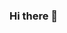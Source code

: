 ### Hi there 👋

<!--
**MauroFelipeCR/MauroFelipeCR** is a ✨ _special_ ✨ repository because its `README.md` (this file) appears on your GitHub profile.

Here are some ideas to get you started:

- 🔭 I’m currently working on ...
- 🌱 I’m currently learning ...
- 👯 I’m looking to collaborate on ...
- 🤔 I’m looking for help with ...
- 💬 Ask me about ...
- 📫 How to reach me: ...
- 😄 Pronouns: ...
- ⚡ Fun fact: ...


## Minhas Habilidades

<div style="display: inline_block">


</div>


## Ferramentas

<div style="display: inline_block">
<img align="center" alt="" height="30" width="40" src="https://cdn.jsdelivr.net/gh/devicons/devicon/icons/visualstudio/visualstudio-plain.svg">
<img align="center" alt="" height="70" width="70" src="https://cdn.jsdelivr.net/gh/devicons/devicon/icons/androidstudio/androidstudio-plain-wordmark.svg">

</div>

<!--
## Estudando no Momento 

<div style="display: inline_block">

</div>

## Contatos 

<div style="display: inline_block">

<a href = "mailto:maurofelipecr@gmail.com"> <img src="https://img.shields.io/badge/-Gmail-%23333?style=for-the-badge&logo=gmail&logoColor=white" target="_blank"></a>
<a href="https://www.linkedin.com/in/mfcr" target="_blank"><img src="https://img.shields.io/badge/-LinkedIn-%230077B5?style=for-the-badge&logo=linkedin&logoColor=white"  target="_blank"></a> 

</div>


<div style="display: inline_block"><br>
 

 <img align="center" alt="" height="70" width="70" src="https://cdn.jsdelivr.net/gh/devicons/devicon/icons/androidstudio/androidstudio-plain-wordmark.svg">
 <img align="center" alt="Rafa-HTML" height="30" width="40" src="https://raw.githubusercontent.com/devicons/devicon/master/icons/html5/html5-original.svg">
 <img align="center" alt="Rafa-CSS" height="30" width="40" src="https://raw.githubusercontent.com/devicons/devicon/master/icons/css3/css3-original.svg">
 <img align="center" alt="Rafa-Js" height="30" width="40" src="https://raw.githubusercontent.com/devicons/devicon/master/icons/javascript/javascript-plain.svg">
 <img align="center" alt="" height="30" width="40" src="https://cdn.jsdelivr.net/gh/devicons/devicon/icons/android/android-original.svg">          
</div> 


-->
